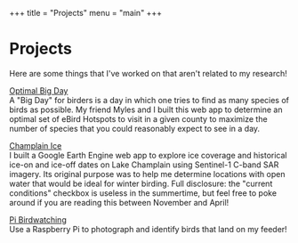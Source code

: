 +++
title = "Projects"
menu = "main"
+++

# Projects

Here are some things that I've worked on that aren't related to my research! 

[Optimal Big Day](https://aves.shinyapps.io/optimalBigDay) \
A "Big Day" for birders is a day in which one tries to find as many species of birds as possible. My friend Myles and I built this web app to determine an optimal set of eBird Hotspots to visit in a given county to maximize the number of species that you could reasonably expect to see in a day.

[Champlain Ice](https://astone.users.earthengine.app/view/champlain-ice) \
I built a Google Earth Engine web app to explore ice coverage and historical ice-on and ice-off dates on Lake Champlain using Sentinel-1 C-band SAR imagery. Its original purpose was to help me determine locations with open water that would be ideal for winter birding. Full disclosure: the "current conditions" checkbox is useless in the summertime, but feel free to poke around if you are reading this between November and April! 

[Pi Birdwatching](https://github.com/abigailstone/birdwatching) \
Use a Raspberry Pi to photograph and identify birds that land on my feeder! 